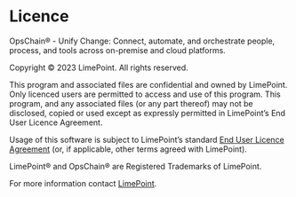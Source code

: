 # Licence

OpsChain® - Unify Change: Connect, automate, and orchestrate people, process, and tools across on-premise and cloud platforms.

Copyright © 2023 LimePoint. All rights reserved.

This program and associated files are confidential and owned by LimePoint.
Only licenced users are permitted to access and use of this program.
This program, and any associated files (or any part thereof) may not be
disclosed, copied or used except as expressly permitted in LimePoint’s End
User Licence Agreement.

Usage of this software is subject to LimePoint’s standard [End User Licence Agreement](https://opschain.io/eula) (or, if applicable, other terms agreed with LimePoint).

LimePoint® and OpsChain® are Registered Trademarks of LimePoint.

For more information contact [LimePoint](http://www.limepoint.com).
